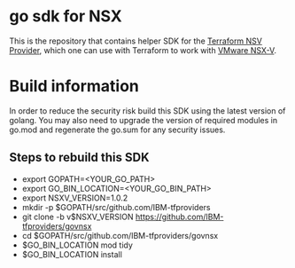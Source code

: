# go sdk for NSX

This is the repository that contains helper SDK for the [Terraform NSV Provider]( https://github.com/IBM-tfproviders/terraform-provider-nsxv), 
which one can use with Terraform to work with [VMware NSX-V](https://www.vmware.com/products/nsx.html).

# Build information

In order to reduce the security risk build this SDK using the latest version of golang. 
You may also need to upgrade the version of required modules in go.mod and regenerate the go.sum for any security issues.
## Steps to rebuild this SDK

- export GOPATH=<YOUR_GO_PATH>
- export GO_BIN_LOCATION=<YOUR_GO_BIN_PATH>
- export NSXV_VERSION=1.0.2
- mkdir -p $GOPATH/src/github.com/IBM-tfproviders
- git clone -b v$NSXV_VERSION https://github.com/IBM-tfproviders/govnsx
- cd $GOPATH/src/github.com/IBM-tfproviders/govnsx
- $GO_BIN_LOCATION mod tidy
- $GO_BIN_LOCATION install